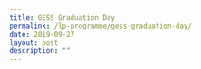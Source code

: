 ```yaml
---
title: GESS Graduation Day
permalink: /lp-programme/gess-graduation-day/
date: 2019-09-27
layout: post
description: ""
---
```

